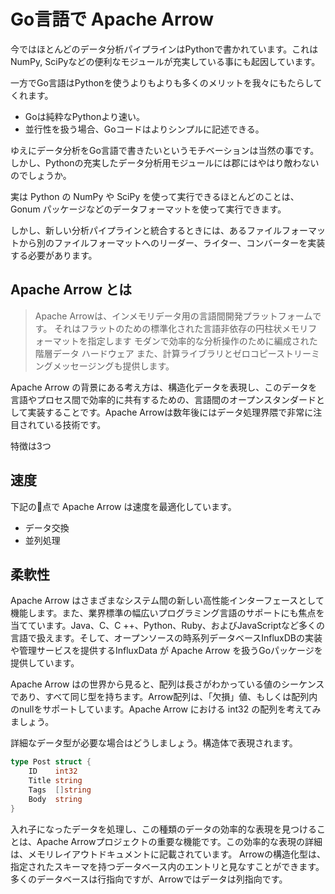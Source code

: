 # Go言語で Apache Arrow

今ではほとんどのデータ分析パイプラインはPythonで書かれています。これは NumPy, SciPyなどの便利なモジュールが充実している事にも起因しています。

一方でGo言語はPythonを使うよりもよりも多くのメリットを我々にもたらしてくれます。

* Goは純粋なPythonより速い。
* 並行性を扱う場合、Goコードはよりシンプルに記述できる。

ゆえにデータ分析をGo言語で書きたいというモチベーションは当然の事です。しかし、Pythonの充実したデータ分析用モジュールには郡にはやはり敵わないのでしょうか。

実は Python の NumPy や SciPy を使って実行できるほとんどのことは、Gonum パッケージなどのデータフォーマットを使って実行できます。

しかし、新しい分析パイプラインと統合するときには、あるファイルフォーマットから別のファイルフォーマットへのリーダー、ライター、コンバーターを実装する必要があります。

## Apache Arrow とは
> Apache Arrowは、インメモリデータ用の言語間開発プラットフォームです。 それはフラットのための標準化された言語非依存の円柱状メモリフォーマットを指定します モダンで効率的な分析操作のために編成された階層データ ハードウェア また、計算ライブラリとゼロコピーストリーミングメッセージングも提供します。

Apache Arrow の背景にある考え方は、構造化データを表現し、このデータを言語やプロセス間で効率的に共有するための、言語間のオープンスタンダードとして実装することです。Apache Arrowは数年後にはデータ処理界隈で非常に注目されている技術です。

特徴は3つ

## 速度

下記の点で Apache Arrow は速度を最適化しています。
* データ交換
* 並列処理

## 柔軟性

Apache Arrow はさまざまなシステム間の新しい高性能インターフェースとして機能します。また、業界標準の幅広いプログラミング言語のサポートにも焦点を当てています。Java、C、C ++、Python、Ruby、およびJavaScriptなど多くの言語で扱えます。そして、オープンソースの時系列データベースInfluxDBの実装や管理サービスを提供するInfluxData が Apache Arrow を扱うGoパッケージを提供しています。

Apache Arrow はの世界から見ると、配列は長さがわかっている値のシーケンスであり、すべて同じ型を持ちます。Arrow配列は、「欠損」値、もしくは配列内のnullをサポートしています。Apache Arrow における int32 の配列を考えてみましょう。

詳細なデータ型が必要な場合はどうしましょう。構造体で表現されます。

```go
type Post struct {
	ID    int32
	Title string
	Tags  []string
	Body  string
}
```

入れ子になったデータを処理し、この種類のデータの効率的な表現を見つけることは、Apache Arrowプロジェクトの重要な機能です。この効率的な表現の詳細は、メモリレイアウトドキュメントに記載されています。 Arrowの構造化型は、指定されたスキーマを持つデータベース内のエントリと見なすことができます。多くのデータベースは行指向ですが、Arrowではデータは列指向です。

